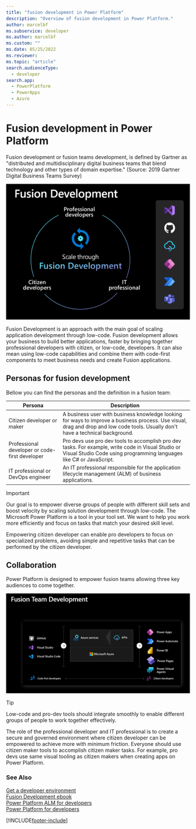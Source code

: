 ```yaml
---
title: "fusion development in Power Platform"
description: "Overview of fusion development in Power Platform."
author: marcelbf
ms.subservice: developer
ms.author: marcelbf
ms.custom: ""
ms.date: 05/25/2022
ms.reviewer: 
ms.topic: "article"
search.audienceType: 
  - developer
search.app: 
  - PowerPlatform
  - PowerApps
  - Azure
---
```


# Fusion development in Power Platform

Fusion development or fusion teams development, is defined by Gartner as "distributed and multidisciplinary digital business teams that blend technology and other types of domain expertise." (Source: 2019 Gartner Digital Business Teams Survey) 

![Fusion development.](media/fusion-development.png "Fusion development")

Fusion Development is an approach with the main goal of scaling application development through low-code. Fusion development allows your business to build better applications, faster by bringing together professional developers with citizen, or low-code, developers. It can also mean using low-code capabilities and combine them with code-first components to meet business needs and create Fusion applications.

## Personas for fusion development

Bellow you can find the personas and the definition in a fusion team:

| Persona | Description |
| ---- | ---- | 
| Citizen developer or maker | A business user with business knowledge looking for ways to improve a business process. Use visual, drag and drop and low code tools. Usually don't have a technical background. |
| Professional developer or code-first developer | Pro devs use pro dev tools to accomplish pro dev tasks. For example, write code in Visual Studio or Visual Studio Code using programming languages like C# or JavaScript. |
| IT professional or DevOps engineer | An IT professional responsible for the application lifecycle management (ALM) of business applications. |

> [!IMPORTANT]
> Our goal is to empower diverse groups of people with different skill sets and boost velocity by scaling solution development through low-code. The Microsoft Power Platform is a tool in your tool set. We want to help you work more efficiently and focus on tasks that match your desired skill level.

Empowering citizen developer can enable pro developers to focus on specialized problems, avoiding simple and repetitive tasks that can be performed by the citizen developer.

## Collaboration

Power Platform is designed to empower fusion teams allowing three key audiences to come together.

![[Fusion team.](media/fusion-team.png "Fusion team")](media/fusion-team.png "Fusion team")

> [!TIP]
> Low-code and pro-dev tools should integrate smoothly to enable different groups of people to work together effectively.

The role of the professional developer and IT professional is to create a secure and governed environment where citizen developer can be empowered to achieve more with minimum friction. Everyone should use citizen maker tools to accomplish citizen maker tasks. For example, pro devs use same visual tooling as citizen makers when creating apps on Power Platform.

### See Also

[Get a developer environment](developer-plan.md)<br/>
[Fusion Development ebook](/power-apps/guidance/fusion-dev-ebook/)<br/> 
[Power Platform ALM for developers](../alm/alm-for-developers.md)<br/>
[Power Platform for developers](get-started.md)

[!INCLUDE[footer-include](../includes/footer-banner.md)]
